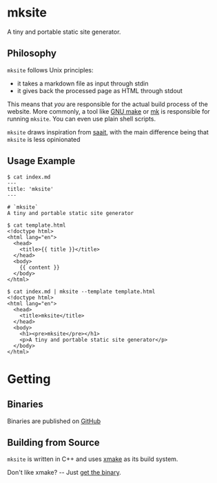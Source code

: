 # mksite
A tiny and portable static site generator.

## Philosophy
`mksite` follows Unix principles:
- it takes a markdown file as input through stdin
- it gives back the processed page as HTML through stdout

This means that *you* are responsible for the actual build process of the
website. More commonly, a tool like [GNU
make](https://www.gnu.org/software/make/manual/make.html) or
[mk](https://doc.cat-v.org/plan_9/4th_edition/papers/mk) is responsible for
running `mksite`. You can even use plain shell scripts.

`mksite` draws inspiration from [saait](https://git.codemadness.org/saait/),
with the main difference being that `mksite` is less opinionated

## Usage Example
```console
$ cat index.md
---
title: 'mksite'
---

# `mksite`
A tiny and portable static site generator

$ cat template.html
<!doctype html>
<html lang="en">
  <head>
    <title>{{ title }}</title>
  </head>
  <body>
    {{ content }}
  </body>
</html>

$ cat index.md | mksite --template template.html
<!doctype html>
<html lang="en">
  <head>
    <title>mksite</title>
  </head>
  <body>
    <h1><pre>mksite</pre></h1>
    <p>A tiny and portable static site generator</p>
  </body>
</html>
```

# Getting

## Binaries
Binaries are published on
[GitHub](https://github.com/podikoglou/mksite/releases)

## Building from Source
`mksite` is written in C++ and uses [xmake](https://xmake.io) as its build
system.

Don't like xmake? -- Just [get the binary](https://github.com/podikoglou/mksite/releases).
